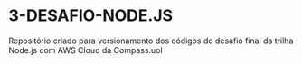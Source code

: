 # 3-DESAFIO-NODE.JS
Repositório criado para versionamento dos códigos do desafio final da trilha Node.js com AWS Cloud da Compass.uol
